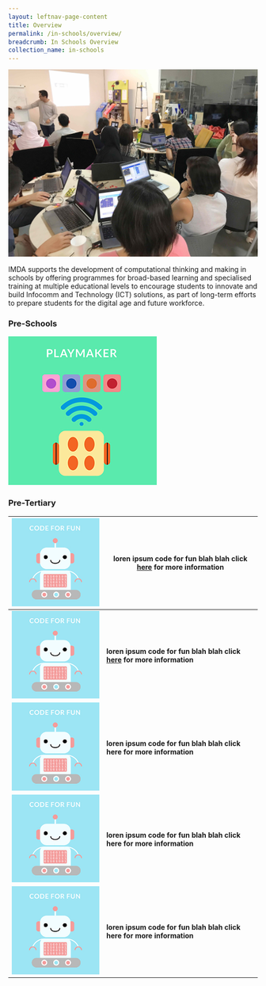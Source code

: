 ```yaml
---
layout: leftnav-page-content
title: Overview
permalink: /in-schools/overview/
breadcrumb: In Schools Overview
collection_name: in-schools
---
```

![In Schools Overview](/images/in-schools/overview/in-schools-overview.jpg)

IMDA supports the development of computational thinking and making in schools by offering programmes for broad-based learning and specialised training at multiple educational levels to encourage students to innovate and build Infocomm and Technology (ICT) solutions, as part of long-term efforts to prepare students for the digital age and future workforce.

### Pre-Schools

[<img src="/images/in-schools/overview/Playmaker_Icon.jpg" alt= "playmaker" width="300" height="300">](https://isomer-dlp-staging.netlify.com/in-schools/playmaker-overview/)

### Pre-Tertiary

| ![code for fun](/images/in-schools/overview/Code_For_Fun_Icon_V2.jpg)  |  loren ipsum code for fun blah blah click [here](https://isomer-dlp-staging.netlify.com/in-schools/code-for-fun/overview/) for more information |
|---|---|
| ![code for fun](/images/in-schools/overview/Code_For_Fun_Icon_V2.jpg)  | **loren ipsum code for fun blah blah click [here](https://isomer-dlp-staging.netlify.com/in-schools/code-for-fun/overview/) for more information** |
|  ![code for fun](/images/in-schools/overview/Code_For_Fun_Icon_V2.jpg)  |  **loren ipsum code for fun blah blah click here for more information** | 
|  ![code for fun](/images/in-schools/overview/Code_For_Fun_Icon_V2.jpg) | **loren ipsum code for fun blah blah click here for more information** |
| ![code for fun](/images/in-schools/overview/Code_For_Fun_Icon_V2.jpg)  |  **loren ipsum code for fun blah blah click here for more information** |
